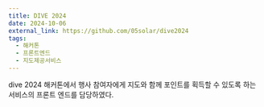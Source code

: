 ```yaml
---
title: DIVE 2024
date: 2024-10-06
external_link: https://github.com/05solar/dive2024
tags:
  - 해커톤
  - 프론트엔드
  - 지도제공서비스
---
```


dive 2024 해커톤에서 행사 참여자에게 지도와 함께 포인트를 획득할 수 있도록 하는 서비스의 프론트 엔드를 담당하였다.

<!--more-->
